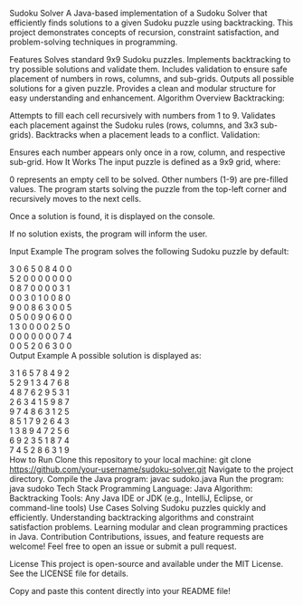 Sudoku Solver
A Java-based implementation of a Sudoku Solver that efficiently finds solutions to a given Sudoku puzzle using backtracking. This project demonstrates concepts of recursion, constraint satisfaction, and problem-solving techniques in programming.

Features
Solves standard 9x9 Sudoku puzzles.
Implements backtracking to try possible solutions and validate them.
Includes validation to ensure safe placement of numbers in rows, columns, and sub-grids.
Outputs all possible solutions for a given puzzle.
Provides a clean and modular structure for easy understanding and enhancement.
Algorithm Overview
Backtracking:

Attempts to fill each cell recursively with numbers from 1 to 9.
Validates each placement against the Sudoku rules (rows, columns, and 3x3 sub-grids).
Backtracks when a placement leads to a conflict.
Validation:

Ensures each number appears only once in a row, column, and respective sub-grid.
How It Works
The input puzzle is defined as a 9x9 grid, where:

0 represents an empty cell to be solved.
Other numbers (1-9) are pre-filled values.
The program starts solving the puzzle from the top-left corner and recursively moves to the next cells.

Once a solution is found, it is displayed on the console.

If no solution exists, the program will inform the user.

Input Example
The program solves the following Sudoku puzzle by default:

3 0 6 5 0 8 4 0 0  
5 2 0 0 0 0 0 0 0  
0 8 7 0 0 0 0 3 1  
0 0 3 0 1 0 0 8 0  
9 0 0 8 6 3 0 0 5  
0 5 0 0 9 0 6 0 0  
1 3 0 0 0 0 2 5 0  
0 0 0 0 0 0 0 7 4  
0 0 5 2 0 6 3 0 0  
Output Example
A possible solution is displayed as:

3 1 6 5 7 8 4 9 2  
5 2 9 1 3 4 7 6 8  
4 8 7 6 2 9 5 3 1  
2 6 3 4 1 5 9 8 7  
9 7 4 8 6 3 1 2 5  
8 5 1 7 9 2 6 4 3  
1 3 8 9 4 7 2 5 6  
6 9 2 3 5 1 8 7 4  
7 4 5 2 8 6 3 1 9  
How to Run
Clone this repository to your local machine:
git clone https://github.com/your-username/sudoku-solver.git
Navigate to the project directory.
Compile the Java program:
javac sudoko.java
Run the program:
java sudoko
Tech Stack
Programming Language: Java
Algorithm: Backtracking
Tools: Any Java IDE or JDK (e.g., IntelliJ, Eclipse, or command-line tools)
Use Cases
Solving Sudoku puzzles quickly and efficiently.
Understanding backtracking algorithms and constraint satisfaction problems.
Learning modular and clean programming practices in Java.
Contribution
Contributions, issues, and feature requests are welcome! Feel free to open an issue or submit a pull request.

License
This project is open-source and available under the MIT License. See the LICENSE file for details.

Copy and paste this content directly into your README file!












